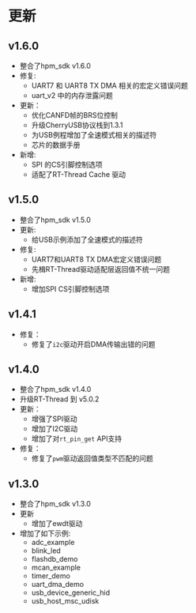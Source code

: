 # 更新

## v1.6.0

- 整合了hpm_sdk v1.6.0
- 修复:
    - UART7 和 UART8 TX DMA 相关的宏定义错误问题
    - uart_v2 中的内存泄露问题
- 更新：
    - 优化CANFD帧的BRS位控制
    - 升级CherryUSB协议栈到1.3.1
    - 为USB例程增加了全速模式相关的描述符
    - 芯片的数据手册
- 新增:
    - SPI 的CS引脚控制选项
    - 适配了RT-Thread Cache 驱动

## v1.5.0

- 整合了hpm_sdk v1.5.0
- 更新:
    - 给USB示例添加了全速模式的描述符
- 修复:
    - UART7和UART8 TX DMA宏定义错误问题
    - 先楫RT-Thread驱动适配层返回值不统一问题
- 新增:
    - 增加SPI CS引脚控制选项

## v1.4.1
- 修复：
  - 修复了`i2c`驱动开启DMA传输出错的问题

## v1.4.0
- 整合了hpm_sdk v1.4.0
- 升级RT-Thread 到 v5.0.2
- 更新：
  - 增强了SPI驱动
  - 增加了I2C驱动
  - 增加了对`rt_pin_get` API支持
- 修复：
  - 修复了`pwm`驱动返回值类型不匹配的问题

## v1.3.0
- 整合了hpm_sdk v1.3.0
- 更新
  - 增加了ewdt驱动
- 增加了如下示例:
  - adc_example
  - blink_led
  - flashdb_demo
  - mcan_example
  - timer_demo
  - uart_dma_demo
  - usb_device_generic_hid
  - usb_host_msc_udisk